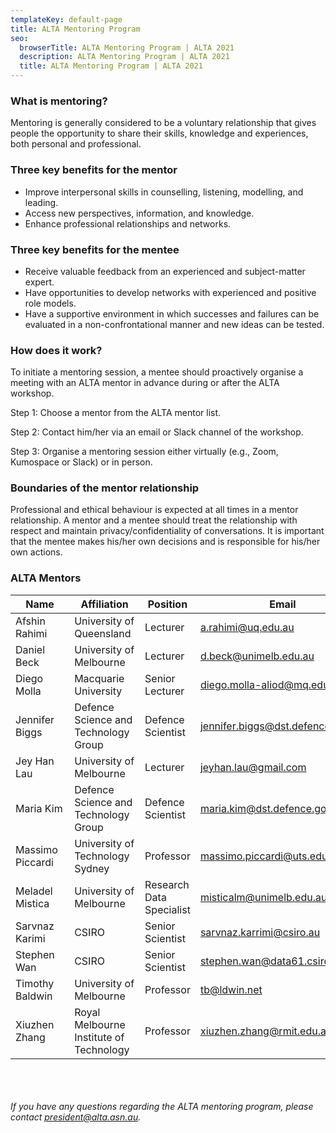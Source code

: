 ```yaml
---
templateKey: default-page
title: ALTA Mentoring Program
seo:
  browserTitle: ALTA Mentoring Program | ALTA 2021
  description: ALTA Mentoring Program | ALTA 2021
  title: ALTA Mentoring Program | ALTA 2021
---
```

### What is mentoring?
Mentoring is generally considered to be a voluntary relationship that gives people the
opportunity to share their skills, knowledge and experiences, both personal and professional.


### Three key benefits for the mentor
* Improve interpersonal skills in counselling, listening, modelling, and leading.
* Access new perspectives, information, and knowledge.
* Enhance professional relationships and networks.

### Three key benefits for the mentee
* Receive valuable feedback from an experienced and subject-matter expert.
* Have opportunities to develop networks with experienced and positive role models. 
* Have a supportive environment in which successes and failures can be evaluated in a non-confrontational manner and new ideas can be tested.

### How does it work?
To initiate a mentoring session, a mentee should proactively organise a meeting with an ALTA mentor in advance during or after the ALTA workshop. 

Step 1: Choose a mentor from the ALTA mentor list.

Step 2: Contact him/her via an email or Slack channel of the workshop. 

Step 3: Organise a mentoring session either virtually (e.g., Zoom, Kumospace or Slack) or in person.

### Boundaries of the mentor relationship
Professional and ethical behaviour is expected at all times in a mentor relationship. A mentor and a mentee should treat the relationship with respect and maintain privacy/confidentiality of conversations. It is important that the mentee makes his/her own decisions and is responsible for his/her own actions. 

### ALTA Mentors
| Name             | Affiliation                             | Position                 | Email                             |
|------------------------------|-----------------------------------------|--------------------------|-----------------------------------|
| Afshin Rahimi    | University of Queensland                | Lecturer                 | a.rahimi@uq.edu.au                |
| Daniel Beck      | University of Melbourne                 | Lecturer                 | d.beck@unimelb.edu.au             |
| Diego Molla      | Macquarie University                    | Senior Lecturer          | diego.molla-aliod@mq.edu.au       |
| Jennifer Biggs   | Defence Science and Technology Group&nbsp;&nbsp;    | Defence Scientist        | jennifer.biggs@dst.defence.gov.au |
| Jey Han Lau      | University of Melbourne                 | Lecturer                 | jeyhan.lau@gmail.com              |
| Maria Kim        | Defence Science and Technology Group&nbsp;&nbsp;    | Defence Scientist        | maria.kim@dst.defence.gov.au      |
| Massimo Piccardi&nbsp;&nbsp;&nbsp;&nbsp;| University of Technology Sydney         | Professor                | massimo.piccardi@uts.edu.au       |
| Meladel Mistica  | University of Melbourne                 | Research Data Specialist | misticalm@unimelb.edu.au          |
| Sarvnaz Karimi   | CSIRO                                   | Senior Scientist         | sarvnaz.karrimi@csiro.au          |
| Stephen Wan      | CSIRO                                   | Senior Scientist         | stephen.wan@data61.csiro.au       |
| Timothy Baldwin  | University of Melbourne                 | Professor                | tb@ldwin.net                      |
| Xiuzhen Zhang    | Royal Melbourne Institute of Technology&nbsp;&nbsp; | Professor                | xiuzhen.zhang@rmit.edu.au         |


<br><br><br>
_If you have any questions regarding the ALTA mentoring program, please contact president@alta.asn.au._